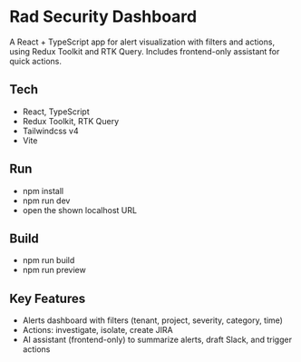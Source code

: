 # Rad Security Dashboard

A React + TypeScript app for alert visualization with filters and actions, using Redux Toolkit and RTK Query. Includes frontend-only assistant for quick actions.

## Tech
- React, TypeScript
- Redux Toolkit, RTK Query
- Tailwindcss v4
- Vite

## Run
- npm install
- npm run dev
- open the shown localhost URL

## Build
- npm run build
- npm run preview

## Key Features
- Alerts dashboard with filters (tenant, project, severity, category, time)
- Actions: investigate, isolate, create JIRA
- AI assistant (frontend-only) to summarize alerts, draft Slack, and trigger actions